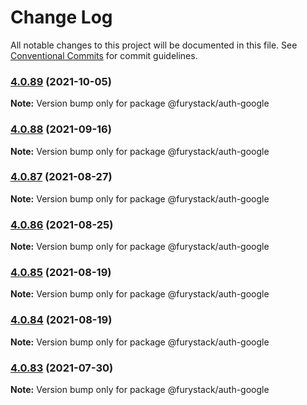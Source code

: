 # Change Log

All notable changes to this project will be documented in this file.
See [Conventional Commits](https://conventionalcommits.org) for commit guidelines.

### [4.0.89](https://github.com/furystack/furystack/compare/@furystack/auth-google@4.0.88...@furystack/auth-google@4.0.89) (2021-10-05)

**Note:** Version bump only for package @furystack/auth-google






### [4.0.88](https://github.com/furystack/furystack/compare/@furystack/auth-google@4.0.87...@furystack/auth-google@4.0.88) (2021-09-16)

**Note:** Version bump only for package @furystack/auth-google






### [4.0.87](https://github.com/furystack/furystack/compare/@furystack/auth-google@4.0.86...@furystack/auth-google@4.0.87) (2021-08-27)

**Note:** Version bump only for package @furystack/auth-google






### [4.0.86](https://github.com/furystack/furystack/compare/@furystack/auth-google@4.0.85...@furystack/auth-google@4.0.86) (2021-08-25)

**Note:** Version bump only for package @furystack/auth-google






### [4.0.85](https://github.com/furystack/furystack/compare/@furystack/auth-google@4.0.84...@furystack/auth-google@4.0.85) (2021-08-19)

**Note:** Version bump only for package @furystack/auth-google






### [4.0.84](https://github.com/furystack/furystack/compare/@furystack/auth-google@4.0.54...@furystack/auth-google@4.0.84) (2021-08-19)

**Note:** Version bump only for package @furystack/auth-google






### [4.0.83](https://github.com/furystack/furystack/compare/@furystack/auth-google@4.0.54...@furystack/auth-google@4.0.83) (2021-07-30)

**Note:** Version bump only for package @furystack/auth-google
